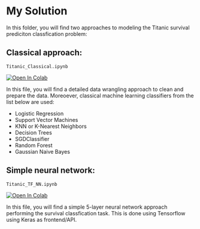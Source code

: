 # My Solution

In this folder, you will find two approaches to modeling the Titanic survival prediciton classfication problem:

## Classical approach: 

`Titanic_Classical.ipynb`

[![Open In Colab](https://colab.research.google.com/assets/colab-badge.svg)](https://colab.research.google.com/github/gimseng/99-ML-Learning-Projects/blob/master/001/solution/Titanic_Classical.ipynb)

In this file, you will find a detailed data wrangling approach to clean and prepare the data. Moreoever, classical machine learning classifiers from the list below are used:

- Logistic Regression
- Support Vector Machines
- KNN or K-Nearest Neighbors
- Decision Trees
- SGDClassifier
- Random Forest
- Gaussian Naive Bayes


## Simple neural network:

`Titanic_TF_NN.ipynb`

[![Open In Colab](https://colab.research.google.com/assets/colab-badge.svg)](https://colab.research.google.com/github/gimseng/99-ML-Learning-Projects/blob/master/001/solution/Titanic_TF_NN.ipynb)


In this file, you will find a simple 5-layer neural network approach performing the survival classfication task. This is done using Tensorflow using Keras as frontend/API.
